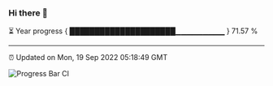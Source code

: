 ### Hi there 👋

⏳ Year progress { █████████████████████▁▁▁▁▁▁▁▁▁ } 71.57 %

---

⏰ Updated on Mon, 19 Sep 2022 05:18:49 GMT

![Progress Bar CI](https://github.com/liununu/liununu/workflows/Progress%20Bar%20CI/badge.svg)
